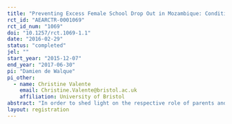 ```yaml
---
title: "Preventing Excess Female School Drop Out in Mozambique: Conditional Transfers and the Respective Role of Parent and Child in Schooling Decisions"
rct_id: "AEARCTR-0001069"
rct_id_num: "1069"
doi: "10.1257/rct.1069-1.1"
date: "2016-02-29"
status: "completed"
jel: ""
start_year: "2015-12-07"
end_year: "2017-06-30"
pi: "Damien de Walque"
pi_other:
  - name: Christine Valente
    email: Christine.Valente@bristol.ac.uk
    affiliation: University of Bristol
abstract: "In order to shed light on the respective role of parents and children in making schooling decisions, our experiment will assign primary schools in Mozambique’s Manica province randomly across four groups, comprising three treatment groups and one control group. In the three treatment arms, we will introduce attendance “report cards” for each girl in Grade 6 and Grade 7, the last two grades of primary school, with the aim to record and share weekly attendance information with parents. In two of these treatment arms, transfers conditional on regular attendance will also be paid either (i) to parents, in cash or (ii) to the girls, in money-equivalent tokens redeemable against a selected number of items such as clothes, shoes and school bags made available at the school by the research team. The choice of these items was based on qualitative evidence suggesting that they were both valued by girls in the relevant target group and likely to “stick” to the child recipient, contrary to a cash transfer. We reinforce the comparability of the transfers of “cash to parents” and “in kind to daughters” by matching the value of the tokens to that of the cash transfer, and by allowing parents receiving cash to purchase the same items as the girls receiving tokens in the other treatment arm."
layout: registration
---
```


